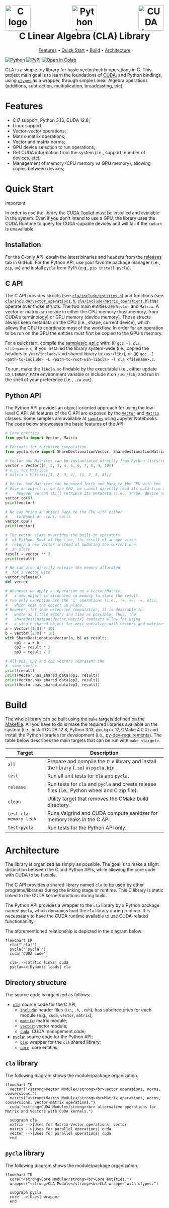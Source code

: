 <h1 align="center">
  <div style="display: flex; justify-content: space-between;">
  <a><img src="https://upload.wikimedia.org/wikipedia/commons/1/19/C_Logo.png" alt="C logo" height="80"></a>
  <a><img src="https://s3.dualstack.us-east-2.amazonaws.com/pythondotorg-assets/media/community/logos/python-logo-only.png" alt="Python logo" height="80"></a>
  <a><img src="https://upload.wikimedia.org/wikipedia/commons/b/b9/Nvidia_CUDA_Logo.jpg" alt="CUDA logo" height="80"></a>
  </div>
  C Linear Algebra (CLA) Library
  <br>
</h1>

<p align="center">
  <a href="#features">Features</a> •
  <a href="#quick-start">Quick Start</a> •
  <a href="#build">Build</a> •
  <a href="#architecture">Architecture</a>
</p>

[![Python](https://img.shields.io/pypi/pyversions/pycla.svg)](https://badge.fury.io/py/pycla)
[![PyPI](https://badge.fury.io/py/pycla.svg)](https://badge.fury.io/py/pycla)
[![Open in Colab](https://colab.research.google.com/assets/colab-badge.svg)](https://colab.research.google.com/github/moesio-f/cla/blob/main/examples/intro.ipynb)

CLA is a simple toy library for basic vector/matrix operations in C. This project main goal is to learn the foundations of [CUDA](https://docs.nvidia.com/cuda/), and Python bindings, using [`ctypes`](https://docs.python.org/3/library/ctypes.html) as a wrapper, through simple Linear Algebra operations (additions, subtraction, multiplication, broadcasting, etc). 


# Features

- C17 support, Python 3.13, CUDA 12.8;
- Linux support;
- Vector-vector operations;
- Matrix-matrix operations;
- Vector and matrix norms;
- GPU device selection to run operations;
- Get CUDA information from the system (i.e., support, number of devices, etc);
- Management of memory (CPU memory vs GPU memory), allowing copies between devices;

# Quick Start

> [!IMPORTANT]  
> In order to use the library the [CUDA Toolkit](https://developer.nvidia.com/cuda-toolkit) must be installed and available in the system. Even if you don't intend to use a GPU, the library uses the CUDA Runtime to query for CUDA-capable devices and will fail if the `cudart` is unavailable.

## Installation

For the C-only API, obtain the latest binaries and headers from the [releases](https://github.com/moesio-f/cla/releases) tab in GitHub. For the Python API, use your favorite package manager (i.e., `pip`, `uv`) and install `pycla` from PyPi (e.g., `pip install pycla`).

## C API

The C API provides structs (see [`cla/include/entities.h`](cla/include/entities.h)) and functions (see [`cla/include/vector_operations.h`](cla/include/vector_operations.h), [`cla/include/matrix_operations.h`](cla/include/matrix_operations.h)) that operate over those structs. The two main entities are `Vector` and `Matrix`. A vector or matrix can reside in either the CPU memory (host memory, from CUDA's terminology) or GPU memory (device memory). Those structs always keep metadata on the CPU (i.e., shape, current device), which allows the CPU to coordinate most of the workflow. In order for an operation to be run on the GPU the entities must first be copied to the GPU's memory.

For a quickstart, compile the [samples/c_api.c](samples/c_api.c) with: (i) `gcc -l cla <filename>.c`, if you installed the library system-wide (i.e., copied the headers to `/usr/include/` and shared library to `/usr/lib/`); or (ii) `gcc -I <path-to-include> -L <path-to-root-wih-libcla> -l cla <filename>.c`. 

To run, make the `libcla.so` findable by the executable (i.e., either update `LD_LIBRARY_PATH` environment variable or include it on `/usr/lib`) and run in the shell of your preference (i.e., `./a.out`).

## Python API

The Python API provides an object-oriented approach for using the low-level C API. All features of the C API are exposed by the [`Vector`](pycla/core/vector.py) and [`Matrix`](pycla/core/matrix.py) classes. Some samples are available at [`samples`](samples) using Jupyter Notebooks. The code below showcases the basic features of the API:

```python
# Core entities
from pycla import Vector, Matrix

# Contexts for intensive computation
from pycla.core import ShareDestionationVector, ShareDestionationMatrix

# Vector and Matrices can be instantiated directly from Python lists/sequences
vector = Vector([1, 2, 3, 4, 5, 6, 7, 8, 9, 10])
# e.g, for Matrices
# matrix = Matrix([[1, 2, 3, 4], [1, 2, 3, 4]])

# Vector and Matrices can be moved forth and back to the GPU with the `.to(...)` and `.cpu()` methods
# Once an object is on the GPU, we cannot directly read its data from the CPU,
#    however we can still retrieve its metadata (i.e., shape, device name, etc)
vector.to(0)
print(vector)

# We can bring an object back to the CPU with either
#   .to(None) or .cpu() calls
vector.cpu()
print(vector)

# The Vector class overrides the built-in operators
#  of Python. Most of the time, the result of an operation
#  return a new Vector instead of updating the current one
#  in place.
result = vector ** 2
print(result)

# We can also directly release the memory allocated
#  for a vector with
vector.release()
del vector

# Whenever we apply an operation on a Vector/Matrix,
#   a new object is allocated in memory to store the result.
# The only exception are the 'i' operations (i.e., *=, +=, -=, etc),
#   which edit the object in place.
# However, for some extensive computation, it is desirable to
#   waste as little memory and time as possible. Thus, the
#   ShareDestination{Vector,Matrix} contexts allow for using
#   a single shared object for most operation with vectors and matrices.
a = Vector([1.0] * 10)
b = Vector([2.0] * 10)
with ShareDestionationVector(a, b) as result:
    op1 = a + b
    op2 = result * 2
    op3 = result / 2

# All op1, op2 and op3 vectors represent the
#  same vector.
print(result)
print(Vector.has_shared_data(op1, result))
print(Vector.has_shared_data(op2, result))
print(Vector.has_shared_data(op3, result))
```

# Build

The whole library can be built using the `make` targets defined on the [Makefile](Makefile). All you have to do is make the required libraries available on the system (i.e., install CUDA 12.8, Python 3.13, gcc/g++ 17, CMake 4.0.0) and install the Python libraries for development (i.e., [py-dev-requirements](py-dev-requirements.txt)). The table below describes the main targets that can be run with `make <target>`.

| Target | Description |
| --- | --- |
| `all` | Prepare and compile the `CLA` library and install the library (`.so`) in [`pycla.bin`](pycla/bin) |
| `test` | Run all unit tests for `cla` and `pycla`. |
| `release` | Run tests for `cla` and `pycla` and create release files (i.e., Python wheel and C zip file). |
| `clean` | Utility target that removes the CMake build directory. |
| `test-cla-memory-leak` | Runs Valgrind and CUDA compute sanitizer for memory leaks in the C API. |
| `test-pycla` | Run tests for the Python API only. | 



# Architecture

The library is organized as simply as possible. The goal is to make a slight distinction between the C and Python APIs, while allowing the core code with CUDA to be flexible.

The C API provides a shared library named `cla` to be used by other programs/libraries during the linking stage or runtime. This C library is static linked to the CUDA kernel/functions during build.

The Python API provides a wrapper to the `cla` library by a Python package named `pycla`, which dynamics load the `cla` library during runtime. It is necessaary to have the CUDA runtime available to use CUDA-related functionanilty.

The aforementioned relationship is depicted in the diagram below:

```mermaid
flowchart LR
  cla("`cla`")
  pycla("`pycla`")
  cuda["CUDA code"]

  cla-.->|Static links| cuda
  pycla==>|Dynamic loads| cla
```

## Directory structure

The source code is organized as follows:

- [`cla`](cla): source code for the C API;
  - [`include`](cla/include): header files (i.e., `.h`, `.cuh`), has subdirectories for each module (e.g., `cuda`, `vector`, `matrix`);
  - [`matrix`](cla/matrix): matrix module;
  - [`vector`](cla/vector): vector module;
  - [`cuda`](cla/cuda): CUDA management code;
- [`pycla`](pycla): source code for the Python API;
  - [`bin`](pycla/bin): wrapper for the `cla` shared library;
  - [`core`](pycla/core): core entities;

## `cla` library

The following diagram shows the module/package organization.

```mermaid
flowchart TD
  vector("<strong>Vector Module</strong><br>Vector operations, norms, conversions.")
  matrix("<strong>Matrix Module</strong><br>Matrix operations, norms, conversions, vector-matrix operations.")
  cuda("<strong>CUDA Module</strong><br> alternative operations for Matrix and Vectors with CUDA kernels.")

  subgraph cla
  matrix -->|Uses for Matrix-Vector operations| vector
  matrix -->|Uses for parallel operations| cuda
  vector -->|Uses for parallel operations| cuda
  end
```

## `pycla` library

The following diagram shows the module/package organization.

```mermaid
flowchart TD
  core("<strong>Core Module</strong><br>Core entities.")
  wrapper("<strong>CLA Module</strong><br>CLA wrapper with ctypes.")

  subgraph pycla
  core -->|Uses| wrapper
  end
```

